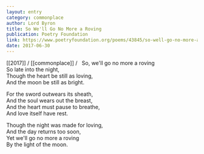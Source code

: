 ```yaml
---
layout: entry
category: commonplace
author: Lord Byron
title: So We'll Go No More a Roving
publication: Poetry Foundation
link: https://www.poetryfoundation.org/poems/43845/so-well-go-no-more-a-roving
date: 2017-06-30
---
```


[[2017]] / [[commonplace]] / 
 
So, we'll go no more a roving
<br>So late into the night,
<br>Though the heart be still as loving,
<br>And the moon be still as bright.

For the sword outwears its sheath,
<br>And the soul wears out the breast,
<br>And the heart must pause to breathe,
<br>And love itself have rest.

Though the night was made for loving,
<br>And the day returns too soon,
<br>Yet we'll go no more a roving
<br>By the light of the moon.